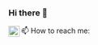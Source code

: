 ### Hi there 👋


📫 How to reach me:
<a href="https://t.me/alasilia">
  <img align="left" alt="Alasilia's Telegram" width="22px" src="https://cdn.jsdelivr.net/npm/simple-icons@v3/icons/telegram.svg" />
<!--
**alasilia/alasilia** is a ✨ _special_ ✨ repository because its `README.md` (this file) appears on your GitHub profile.

Here are some ideas to get you started:

- 🔭 I’m currently working on ...
- 🌱 I’m currently learning ...
- 👯 I’m looking to collaborate on ...
- 🤔 I’m looking for help with ...
- 💬 Ask me about ...
- 📫 How to reach me: ...
- 😄 Pronouns: ...
- ⚡ Fun fact: ...
-->
